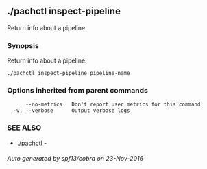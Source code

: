 ## ./pachctl inspect-pipeline

Return info about a pipeline.

### Synopsis


Return info about a pipeline.

```
./pachctl inspect-pipeline pipeline-name
```

### Options inherited from parent commands

```
      --no-metrics   Don't report user metrics for this command
  -v, --verbose      Output verbose logs
```

### SEE ALSO
* [./pachctl](./pachctl.md)	 - 

###### Auto generated by spf13/cobra on 23-Nov-2016
